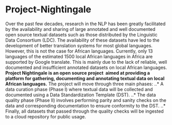 # Project-Nightingale
Over the past few decades, research in the NLP has been greatly facilitated by the availability and sharing of large annotated and well documented open source textual datasets such as those distributed by the Linguistic Data Consortium (LDC).
The availability of these datasets have led to the development of better translation systems for most global languages.  However, this is not the case for African languages. Currently, only 13 languages of the estimated 1500 local African languages in Africa are supported by Google translate. This is mainly due to the lack of reliable, well documented and insufficient annotated datasets on local African languages.
**Project Nightingale is an open source project  aimed at providing a platform for gathering, documenting and annotating textual data on local African languages.**
The project will move through three main phases:
..* A data curation phase (Phase I) where textual data will be collected and documented using a Data Standardization Template (DST).
..* The data quality phase (Phase II) involves performing parity and sanity checks on the data and corresponding documentation to ensure conformity to the DST.
..* Finally, all datasets that passed through the quality checks will be ingested to a cloud repository for public usage.

